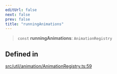 ```yaml
---
editUrl: false
next: false
prev: false
title: "runningAnimations"
---
```


> `const` **runningAnimations**: `AnimationRegistry`

## Defined in

[src/util/animation/AnimationRegistry.ts:59](https://github.com/fabricjs/fabric.js/blob/c093e29e73123dafcfa091ff4d5e04e690bb796e/src/util/animation/AnimationRegistry.ts#L59)
